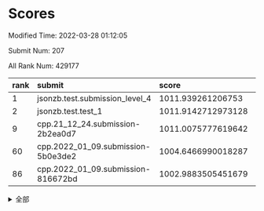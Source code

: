 # Scores

Modified Time: 2022-03-28 01:12:05

Submit Num: 207

All Rank Num: 429177

| rank |               submit               |       score        |       sigma        | pk_num |
| :--- | :--------------------------------- | :----------------- | :----------------- | :----- |
| 1    | jsonzb.test.submission_level_4     | 1011.939261206753  | 0.8224940659413987 | 8293   |
| 2    | jsonzb.test.test_1                 | 1011.9142712973128 | 0.7921591141921241 | 8295   |
| 9    | cpp.21_12_24.submission-2b2ea0d7   | 1011.0075777619642 | 0.7731638383298604 | 8291   |
| 60   | cpp.2022_01_09.submission-5b0e3de2 | 1004.6466990018287 | 0.7143881746772135 | 8289   |
| 86   | cpp.2022_01_09.submission-816672bd | 1002.9883505451679 | 0.7217227016328571 | 8290   |


<details>
<summary>全部</summary>

| rank |                 submit                 |       score        |       sigma        | pk_num |
| :--- | :------------------------------------- | :----------------- | :----------------- | :----- |
| 1    | jsonzb.test.submission_level_4         | 1011.939261206753  | 0.8224940659413987 | 8293   |
| 2    | jsonzb.test.test_1                     | 1011.9142712973128 | 0.7921591141921241 | 8295   |
| 3    | gobigger.level_3.submission_level_3_30 | 1011.6266688027479 | 0.8014540804678393 | 8297   |
| 4    | gobigger.level_3.submission_level_3_48 | 1011.4556193370971 | 0.778104630020957  | 8294   |
| 5    | gobigger.level_3.submission_level_3_10 | 1011.2910467889396 | 0.7935261992163255 | 8294   |
| 6    | gobigger.level_3.submission_level_3_2  | 1011.1690340432511 | 0.7733415412792324 | 8289   |
| 7    | gobigger.level_3.submission_level_3_44 | 1011.0834072933734 | 0.7809003908686971 | 8289   |
| 8    | gobigger.level_3.submission_level_3_33 | 1011.0083565118629 | 0.7832878610755243 | 8288   |
| 9    | cpp.21_12_24.submission-2b2ea0d7       | 1011.0075777619642 | 0.7731638383298604 | 8291   |
| 10   | gobigger.level_3.submission_level_3_21 | 1010.8234646005095 | 0.7712683115153223 | 8296   |
| 11   | gobigger.level_3.submission_level_3_37 | 1010.8027858992822 | 0.7975214118198247 | 8290   |
| 12   | gobigger.level_3.submission_level_3_19 | 1010.7884314117041 | 0.7663077403155485 | 8289   |
| 13   | gobigger.level_3.submission_level_3_8  | 1010.7777069218627 | 0.7904269632814158 | 8291   |
| 14   | gobigger.level_3.submission_level_3_11 | 1010.712847182292  | 0.7641135520144281 | 8296   |
| 15   | gobigger.level_3.submission_level_3_42 | 1010.6459368019874 | 0.7539139793208389 | 8290   |
| 16   | gobigger.level_3.submission_level_3_9  | 1010.5962749075504 | 0.7532536981819167 | 8288   |
| 17   | gobigger.level_3.submission_level_3_22 | 1010.584497718318  | 0.7634617785830512 | 8296   |
| 18   | gobigger.level_3.submission_level_3_38 | 1010.5792709391019 | 0.7562779323097896 | 8294   |
| 19   | gobigger.level_3.submission_level_3_0  | 1010.5045317169426 | 0.7743944639634976 | 8291   |
| 20   | gobigger.level_3.submission_level_3_49 | 1010.4428560359268 | 0.7566315467212507 | 8288   |
| 21   | gobigger.level_3.submission_level_3_28 | 1010.3747067543043 | 0.7419053933697949 | 8289   |
| 22   | gobigger.level_3.submission_level_3_46 | 1010.3704710432761 | 0.764471781870399  | 8293   |
| 23   | gobigger.level_3.submission_level_3_1  | 1010.3377077126737 | 0.7579302925200005 | 8291   |
| 24   | gobigger.level_3.submission_level_3_13 | 1010.2488507992028 | 0.7629550422670718 | 8296   |
| 25   | gobigger.level_3.submission_level_3_34 | 1010.2349627345504 | 0.750441546508915  | 8293   |
| 26   | gobigger.level_3.submission_level_3_24 | 1010.1943450115228 | 0.7541631834173594 | 8291   |
| 27   | gobigger.level_3.submission_level_3_25 | 1010.1777619487298 | 0.7629829774740968 | 8296   |
| 28   | gobigger.level_3.submission_level_3_31 | 1010.1542700551225 | 0.7934532108479782 | 8293   |
| 29   | gobigger.level_3.submission_level_3_17 | 1010.1100900302745 | 0.7497158231517717 | 8293   |
| 30   | gobigger.level_3.submission_level_3_36 | 1010.1092795145588 | 0.7504550040259198 | 8293   |
| 31   | gobigger.level_3.submission_level_3_6  | 1010.031601412344  | 0.7750122979925227 | 8291   |
| 32   | gobigger.level_3.submission_level_3_47 | 1010.0313044688883 | 0.7519512485208977 | 8298   |
| 33   | gobigger.level_3.submission_level_3_20 | 1009.9138127064201 | 0.7767765843613468 | 8291   |
| 34   | gobigger.level_3.submission_level_3_16 | 1009.8814172087548 | 0.7490746113981458 | 8292   |
| 35   | gobigger.level_3.submission_level_3_45 | 1009.7969261755804 | 0.7568439625250312 | 8296   |
| 36   | gobigger.level_3.submission_level_3_27 | 1009.6514031748361 | 0.7435018431851953 | 8293   |
| 37   | gobigger.level_3.submission_level_3_32 | 1009.6348195209292 | 0.7465052814951305 | 8294   |
| 38   | gobigger.level_3.submission_level_3_40 | 1009.633637843146  | 0.7704579535682913 | 8296   |
| 39   | gobigger.level_3.submission_level_3_18 | 1009.6246601227863 | 0.7669917998027077 | 8290   |
| 40   | gobigger.level_3.submission_level_3_7  | 1009.4118418970021 | 0.7758229312455047 | 8291   |
| 41   | gobigger.level_3.submission_level_3_39 | 1009.4035529303382 | 0.7345290223351942 | 8294   |
| 42   | gobigger.level_3.submission_level_3_4  | 1009.3700566985995 | 0.756845276277899  | 8296   |
| 43   | gobigger.level_3.submission_level_3_29 | 1009.2978797711484 | 0.7409985869598377 | 8288   |
| 44   | gobigger.level_3.submission_level_3_3  | 1009.2871992737352 | 0.7539634629994844 | 8301   |
| 45   | gobigger.level_3.submission_level_3_43 | 1009.2725666496325 | 0.7441319590904061 | 8291   |
| 46   | gobigger.level_3.submission_level_3_26 | 1009.2523568920839 | 0.7470911041283711 | 8295   |
| 47   | gobigger.level_3.submission_level_3_41 | 1009.1675868477088 | 0.7431643551001155 | 8298   |
| 48   | gobigger.level_3.submission_level_3_15 | 1009.1618072243621 | 0.7458963629438666 | 8295   |
| 49   | gobigger.level_3.submission_level_3_5  | 1009.1078272786142 | 0.7438818560168542 | 8295   |
| 50   | gobigger.level_3.submission_level_3_35 | 1008.8482212853592 | 0.7563344174119757 | 8294   |
| 51   | gobigger.level_3.submission_level_3_23 | 1008.7937759440301 | 0.7445142107527821 | 8290   |
| 52   | gobigger.level_3.submission_level_3_12 | 1008.7581656059469 | 0.7581132345256236 | 8290   |
| 53   | gobigger.level_3.submission_level_3_14 | 1008.3101300548211 | 0.738053589023639  | 8292   |
| 54   | gobigger.level_1.submission_level_1_8  | 1005.7338882405172 | 0.730795259816207  | 8294   |
| 55   | gobigger.level_1.submission_level_1_36 | 1005.1724030155908 | 0.7098722066889676 | 8293   |
| 56   | gobigger.level_1.submission_level_1_23 | 1004.9381398363107 | 0.709566112301888  | 8293   |
| 57   | gobigger.level_1.submission_level_1_12 | 1004.8288868064311 | 0.7291890207423929 | 8293   |
| 58   | gobigger.level_1.submission_level_1_22 | 1004.6676331390883 | 0.7166324158323093 | 8295   |
| 59   | gobigger.level_1.submission_level_1_21 | 1004.651688435831  | 0.716988012071719  | 8295   |
| 60   | cpp.2022_01_09.submission-5b0e3de2     | 1004.6466990018287 | 0.7143881746772135 | 8289   |
| 61   | gobigger.level_1.submission_level_1_1  | 1004.612264961831  | 0.7195409675132214 | 8296   |
| 62   | gobigger.level_1.submission_level_1_34 | 1004.4385014288849 | 0.7201741199606267 | 8296   |
| 63   | gobigger.level_1.submission_level_1_5  | 1004.3058876971141 | 0.7180955720049201 | 8300   |
| 64   | gobigger.level_1.submission_level_1_2  | 1004.2145566343705 | 0.7195295954056518 | 8291   |
| 65   | gobigger.level_1.submission_level_1_35 | 1004.0981261732179 | 0.7135755760242917 | 8294   |
| 66   | gobigger.level_1.submission_level_1_41 | 1004.0559171873379 | 0.7184719137360103 | 8294   |
| 67   | gobigger.level_1.submission_level_1_45 | 1003.9473096848207 | 0.7061608162205522 | 8296   |
| 68   | gobigger.level_1.submission_level_1_39 | 1003.8951243394374 | 0.7236498044486974 | 8288   |
| 69   | gobigger.level_1.submission_level_1_44 | 1003.8929142199078 | 0.7149148196988045 | 8293   |
| 70   | gobigger.level_1.submission_level_1_15 | 1003.7157317069319 | 0.7096528310906864 | 8296   |
| 71   | gobigger.level_1.submission_level_1_37 | 1003.6769502593584 | 0.7175740834513473 | 8291   |
| 72   | gobigger.level_1.submission_level_1_25 | 1003.6085047953193 | 0.71589163630068   | 8297   |
| 73   | gobigger.level_1.submission_level_1_13 | 1003.5564867646628 | 0.7166835569624536 | 8293   |
| 74   | gobigger.level_1.submission_level_1_33 | 1003.5448501894502 | 0.7146787059802057 | 8294   |
| 75   | gobigger.level_1.submission_level_1_20 | 1003.5258149925406 | 0.7239688115134845 | 8293   |
| 76   | gobigger.level_1.submission_level_1_3  | 1003.5200303808552 | 0.7142658571357344 | 8295   |
| 77   | gobigger.level_1.submission_level_1_4  | 1003.46305112134   | 0.7160798611424287 | 8295   |
| 78   | gobigger.level_1.submission_level_1_7  | 1003.3497947107946 | 0.7112441820113156 | 8294   |
| 79   | gobigger.level_1.submission_level_1_24 | 1003.3384448357458 | 0.7252377529638591 | 8293   |
| 80   | gobigger.level_1.submission_level_1_18 | 1003.2247637406658 | 0.7143747887543137 | 8295   |
| 81   | gobigger.level_1.submission_level_1_32 | 1003.1388933402662 | 0.7198460693581102 | 8292   |
| 82   | gobigger.level_1.submission_level_1_9  | 1003.1199429493587 | 0.7239314988736639 | 8297   |
| 83   | gobigger.level_1.submission_level_1_48 | 1003.0238970363141 | 0.7108824130920998 | 8291   |
| 84   | gobigger.level_1.submission_level_1_46 | 1003.0218598791377 | 0.7220586715748492 | 8295   |
| 85   | gobigger.level_1.submission_level_1_38 | 1003.0037637489539 | 0.7243128281364558 | 8293   |
| 86   | cpp.2022_01_09.submission-816672bd     | 1002.9883505451679 | 0.7217227016328571 | 8290   |
| 87   | gobigger.level_1.submission_level_1_11 | 1002.9774306832802 | 0.719395970886948  | 8288   |
| 88   | gobigger.level_1.submission_level_1_47 | 1002.8509490404264 | 0.7209861934449775 | 8299   |
| 89   | gobigger.level_1.submission_level_1_6  | 1002.8135764706926 | 0.711911867759367  | 8292   |
| 90   | gobigger.level_1.submission_level_1_30 | 1002.7128814970791 | 0.7147472254905861 | 8297   |
| 91   | gobigger.level_1.submission_level_1_27 | 1002.6916568814323 | 0.7126696915296895 | 8294   |
| 92   | gobigger.level_1.submission_level_1_29 | 1002.6229515866186 | 0.7114226610290076 | 8297   |
| 93   | gobigger.level_1.submission_level_1_28 | 1002.5837209196554 | 0.7054841374083585 | 8294   |
| 94   | gobigger.level_1.submission_level_1_14 | 1002.549880387059  | 0.7142794611995358 | 8295   |
| 95   | gobigger.level_1.submission_level_1_10 | 1002.5490768466548 | 0.7153727015756327 | 8295   |
| 96   | gobigger.level_1.submission_level_1_17 | 1002.5114471874741 | 0.7233326279936124 | 8298   |
| 97   | gobigger.level_1.submission_level_1_16 | 1002.5053671667596 | 0.7201291724100933 | 8293   |
| 98   | gobigger.level_1.submission_level_1_31 | 1002.4625216072523 | 0.7052175776813939 | 8297   |
| 99   | gobigger.level_1.submission_level_1_0  | 1002.3118217022718 | 0.7148781278518416 | 8295   |
| 100  | gobigger.level_1.submission_level_1_43 | 1002.2881097234039 | 0.7204148108269413 | 8291   |
| 101  | gobigger.level_1.submission_level_1_40 | 1002.2426783752079 | 0.7077621221290559 | 8293   |
| 102  | gobigger.level_1.submission_level_1_49 | 1002.229024313174  | 0.7120024714901547 | 8293   |
| 103  | gobigger.level_1.submission_level_1_26 | 1001.8130957225375 | 0.7121687536240997 | 8287   |
| 104  | gobigger.level_1.submission_level_1_42 | 1001.6521988403468 | 0.7088544255086362 | 8294   |
| 105  | gobigger.level_1.submission_level_1_19 | 1001.5983485283788 | 0.7124159097964115 | 8293   |
| 106  | gobigger.random.submission_random_8    | 997.553754227759   | 0.7130408669490036 | 8293   |
| 107  | gobigger.random.submission_random_27   | 997.3244203948267  | 0.7080221950931664 | 8294   |
| 108  | gobigger.random.submission_random_44   | 997.1642916516479  | 0.7084698965218528 | 8295   |
| 109  | gobigger.random.submission_random_9    | 997.0761712443297  | 0.7142841166115609 | 8294   |
| 110  | gobigger.random.submission_random_12   | 997.0330301355838  | 0.714624574885445  | 8290   |
| 111  | gobigger.random.submission_random_41   | 997.0277366167668  | 0.7006162116400567 | 8292   |
| 112  | gobigger.random.submission_random_49   | 996.8995112929925  | 0.7069337663384103 | 8295   |
| 113  | gobigger.random.submission_random_28   | 996.7687784495682  | 0.6966634021956084 | 8296   |
| 114  | gobigger.random.submission_random_35   | 996.7472965889748  | 0.6986519171741543 | 8291   |
| 115  | gobigger.random.submission_random_16   | 996.7196492451276  | 0.7052571355424454 | 8294   |
| 116  | gobigger.random.submission_random_4    | 996.6686416050546  | 0.6991526775211547 | 8293   |
| 117  | gobigger.random.submission_random_34   | 996.625138352011   | 0.7155463857421392 | 8291   |
| 118  | gobigger.random.submission_random_39   | 996.5874573880448  | 0.7015009314992215 | 8299   |
| 119  | gobigger.random.submission_random_7    | 996.5696302847725  | 0.706733283211427  | 8297   |
| 120  | gobigger.random.submission_random_10   | 996.4433957205332  | 0.7132258665322365 | 8296   |
| 121  | gobigger.random.submission_random_30   | 996.4267677459702  | 0.7172620563234356 | 8290   |
| 122  | gobigger.random.submission_random_19   | 996.4084458405363  | 0.7084546369651344 | 8296   |
| 123  | gobigger.random.submission_random_45   | 996.4066864618869  | 0.7003812521538305 | 8294   |
| 124  | gobigger.random.submission_random_48   | 996.2238546473659  | 0.7104789276391013 | 8292   |
| 125  | gobigger.random.submission_random_11   | 996.1904575477347  | 0.7093887404058976 | 8289   |
| 126  | gobigger.random.submission_random_17   | 996.1242826426723  | 0.7036925627472653 | 8297   |
| 127  | gobigger.random.submission_random_2    | 996.0959307315721  | 0.7076038661115821 | 8295   |
| 128  | gobigger.random.submission_random_13   | 996.0955270723747  | 0.7113551431900657 | 8298   |
| 129  | gobigger.random.submission_random_21   | 996.0567032982294  | 0.714350427184548  | 8294   |
| 130  | gobigger.random.submission_random_14   | 996.0230738006994  | 0.7089068316528027 | 8298   |
| 131  | gobigger.random.submission_random_46   | 995.92461796377    | 0.6998844131726681 | 8294   |
| 132  | gobigger.random.submission_random_0    | 995.8545017298071  | 0.7127114150069205 | 8292   |
| 133  | gobigger.random.submission_random_36   | 995.8243751975048  | 0.7210621506715461 | 8289   |
| 134  | gobigger.random.submission_random_26   | 995.7914335481564  | 0.7170944517655327 | 8294   |
| 135  | gobigger.random.submission_random_20   | 995.689346178067   | 0.7070064227986913 | 8290   |
| 136  | gobigger.random.submission_random_38   | 995.6720484237052  | 0.7122895238084724 | 8288   |
| 137  | gobigger.random.submission_random_33   | 995.5926017816582  | 0.722497704090091  | 8296   |
| 138  | gobigger.random.submission_random_25   | 995.591054863787   | 0.7318045077892081 | 8295   |
| 139  | gobigger.random.submission_random_31   | 995.5606187701914  | 0.7009272521411387 | 8293   |
| 140  | gobigger.random.submission_random_15   | 995.5559055353616  | 0.7149729471953867 | 8289   |
| 141  | gobigger.random.submission_random_32   | 995.5219167639376  | 0.7072109917043148 | 8291   |
| 142  | gobigger.random.submission_random_42   | 995.5140650663645  | 0.7071345400538546 | 8291   |
| 143  | gobigger.random.submission_random_6    | 995.4740340489665  | 0.7143719694750225 | 8295   |
| 144  | gobigger.random.submission_random_37   | 995.416719908015   | 0.6919803373887005 | 8292   |
| 145  | gobigger.random.submission_random_24   | 995.4052323860783  | 0.71772626653564   | 8294   |
| 146  | gobigger.random.submission_random_47   | 995.3501232896189  | 0.7021085484217123 | 8298   |
| 147  | gobigger.random.submission_random_23   | 995.3311886432591  | 0.7028141575448215 | 8293   |
| 148  | gobigger.random.submission_random_43   | 995.3273441015613  | 0.713074387002159  | 8300   |
| 149  | gobigger.random.submission_random_29   | 995.3248638824373  | 0.7108442918934778 | 8286   |
| 150  | gobigger.random.submission_random_18   | 995.1488542964079  | 0.7215349898124223 | 8295   |
| 151  | gobigger.random.submission_random_40   | 995.0984143342382  | 0.7247024497721857 | 8293   |
| 152  | gobigger.level_2.submission_level_2_43 | 994.9685426712922  | 0.7261629602931358 | 8297   |
| 153  | gobigger.random.submission_random_1    | 994.9603056114023  | 0.7142930872386412 | 8291   |
| 154  | gobigger.random.submission_random_5    | 994.6116238164681  | 0.7162323952849414 | 8293   |
| 155  | gobigger.random.submission_random_22   | 994.2686001593395  | 0.7217497492185697 | 8293   |
| 156  | gobigger.random.submission_random_3    | 994.2654170609376  | 0.732478213322441  | 8291   |
| 157  | gobigger.level_2.submission_level_2_9  | 994.1102016070771  | 0.7149661071219874 | 8295   |
| 158  | gobigger.level_2.submission_level_2_27 | 994.0657564253653  | 0.7208957513830713 | 8292   |
| 159  | gobigger.level_2.submission_level_2_2  | 993.9406162371894  | 0.7307419612024973 | 8293   |
| 160  | gobigger.level_2.submission_level_2_46 | 993.93657751066    | 0.7197469718335658 | 8292   |
| 161  | gobigger.level_2.submission_level_2_29 | 993.515072869286   | 0.7272897394082404 | 8291   |
| 162  | gobigger.level_2.submission_level_2_25 | 993.4934871595992  | 0.7257387192269287 | 8297   |
| 163  | gobigger.level_2.submission_level_2_19 | 993.3714855736465  | 0.736995516490198  | 8297   |
| 164  | gobigger.level_2.submission_level_2_12 | 993.2326125178295  | 0.747027558590717  | 8289   |
| 165  | gobigger.level_2.submission_level_2_6  | 993.2289790121918  | 0.741351571266276  | 8288   |
| 166  | gobigger.level_2.submission_level_2_36 | 993.0500410612607  | 0.7435889019827646 | 8293   |
| 167  | gobigger.level_2.submission_level_2_10 | 992.9706109279247  | 0.743227883545464  | 8294   |
| 168  | gobigger.level_2.submission_level_2_28 | 992.7655465517743  | 0.7397351873992059 | 8288   |
| 169  | gobigger.level_2.submission_level_2_45 | 992.7424991339334  | 0.7408545113028915 | 8291   |
| 170  | gobigger.level_2.submission_level_2_16 | 992.6203486229334  | 0.7473021312093584 | 8293   |
| 171  | gobigger.level_2.submission_level_2_31 | 992.5567180901762  | 0.7351141636867856 | 8292   |
| 172  | gobigger.level_2.submission_level_2_21 | 992.5544764319129  | 0.758437245816757  | 8294   |
| 173  | gobigger.level_2.submission_level_2_1  | 992.5442048775016  | 0.7452387168347505 | 8296   |
| 174  | gobigger.level_2.submission_level_2_8  | 992.3930713664794  | 0.7311152988923493 | 8295   |
| 175  | gobigger.level_2.submission_level_2_30 | 992.370133734129   | 0.7538743476479752 | 8296   |
| 176  | gobigger.level_2.submission_level_2_44 | 992.3491655021965  | 0.7333287217395013 | 8296   |
| 177  | gobigger.level_2.submission_level_2_32 | 992.3001861428797  | 0.7278463078422582 | 8294   |
| 178  | gobigger.level_2.submission_level_2_5  | 992.2582210428474  | 0.7347705751230938 | 8295   |
| 179  | gobigger.level_2.submission_level_2_37 | 992.1634989994753  | 0.7528843526193512 | 8295   |
| 180  | gobigger.level_2.submission_level_2_3  | 992.0957710964723  | 0.7675097157328195 | 8296   |
| 181  | gobigger.level_2.submission_level_2_49 | 992.0302180605947  | 0.7533926946847105 | 8295   |
| 182  | gobigger.level_2.submission_level_2_38 | 991.9845150800725  | 0.7543144466652043 | 8293   |
| 183  | gobigger.level_2.submission_level_2_39 | 991.981409819132   | 0.7423632588358433 | 8289   |
| 184  | gobigger.level_2.submission_level_2_42 | 991.9674753015444  | 0.754094108090992  | 8294   |
| 185  | gobigger.level_2.submission_level_2_33 | 991.9586652308161  | 0.7522459673652907 | 8294   |
| 186  | gobigger.level_2.submission_level_2_13 | 991.9473229129937  | 0.7575936652003522 | 8294   |
| 187  | gobigger.level_2.submission_level_2_18 | 991.7297100788992  | 0.7414063138924474 | 8295   |
| 188  | gobigger.level_2.submission_level_2_48 | 991.6829202671363  | 0.7394373325532567 | 8295   |
| 189  | gobigger.level_2.submission_level_2_17 | 991.6185817684473  | 0.731320867509353  | 8290   |
| 190  | gobigger.level_2.submission_level_2_20 | 991.5435157571385  | 0.757009089752401  | 8290   |
| 191  | gobigger.level_2.submission_level_2_34 | 991.5394081528827  | 0.7623822311658227 | 8295   |
| 192  | gobigger.level_2.submission_level_2_15 | 991.4199444163459  | 0.7511588529329406 | 8295   |
| 193  | gobigger.level_2.submission_level_2_35 | 991.369565095471   | 0.7712008136449823 | 8291   |
| 194  | gobigger.level_2.submission_level_2_23 | 991.3449688648291  | 0.7551876881854183 | 8296   |
| 195  | gobigger.level_2.submission_level_2_0  | 991.3255416022251  | 0.7685501343079139 | 8300   |
| 196  | gobigger.level_2.submission_level_2_4  | 991.3178215146825  | 0.7515967310191435 | 8293   |
| 197  | gobigger.level_2.submission_level_2_26 | 991.2461068138177  | 0.7711332396535212 | 8292   |
| 198  | gobigger.level_2.submission_level_2_22 | 991.2424460721396  | 0.7808612179766855 | 8294   |
| 199  | gobigger.level_2.submission_level_2_24 | 990.9907929003771  | 0.7794256839632474 | 8297   |
| 200  | gobigger.level_2.submission_level_2_47 | 990.9120149599647  | 0.7438910906022276 | 8292   |
| 201  | gobigger.level_2.submission_level_2_41 | 990.7933809013695  | 0.7640800938793529 | 8290   |
| 202  | gobigger.level_2.submission_level_2_40 | 990.3472882996608  | 0.7717776321378009 | 8291   |
| 203  | gobigger.level_2.submission_level_2_7  | 990.3326644017216  | 0.7472099946545232 | 8292   |
| 204  | gobigger.level_2.submission_level_2_14 | 989.5815806189443  | 0.752685582612242  | 8290   |
| 205  | gobigger.level_2.submission_level_2_11 | 989.1456402642146  | 0.7784686681802246 | 8289   |
| 206  | gobigger.none.submission_none_0        | 978.315782574673   | 1.3806688352391048 | 8291   |
| 207  | gobigger.none.submission_none_1        | 975.632097449789   | 1.5373428162502116 | 8289   |

</details>